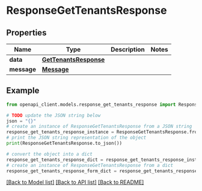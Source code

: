 # ResponseGetTenantsResponse


## Properties

Name | Type | Description | Notes
------------ | ------------- | ------------- | -------------
**data** | [**GetTenantsResponse**](GetTenantsResponse.md) |  | 
**message** | [**Message**](Message.md) |  | 

## Example

```python
from openapi_client.models.response_get_tenants_response import ResponseGetTenantsResponse

# TODO update the JSON string below
json = "{}"
# create an instance of ResponseGetTenantsResponse from a JSON string
response_get_tenants_response_instance = ResponseGetTenantsResponse.from_json(json)
# print the JSON string representation of the object
print(ResponseGetTenantsResponse.to_json())

# convert the object into a dict
response_get_tenants_response_dict = response_get_tenants_response_instance.to_dict()
# create an instance of ResponseGetTenantsResponse from a dict
response_get_tenants_response_form_dict = response_get_tenants_response.from_dict(response_get_tenants_response_dict)
```
[[Back to Model list]](../README.md#documentation-for-models) [[Back to API list]](../README.md#documentation-for-api-endpoints) [[Back to README]](../README.md)


